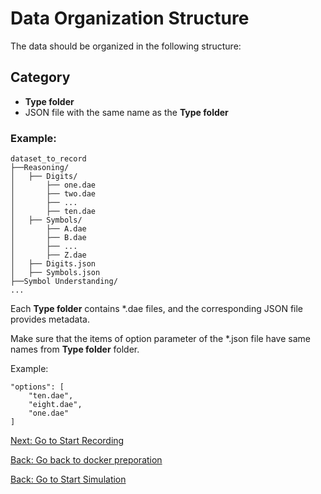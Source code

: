 # Data Organization Structure

The data should be organized in the following structure:

## Category
- **Type folder**
- JSON file with the same name as the **Type folder**

### Example:
```
dataset_to_record
├──Reasoning/
│   ├── Digits/
│       ├── one.dae
│       ├── two.dae
│       ├── ...
│       ├── ten.dae
│   ├── Symbols/
│       ├── A.dae
│       ├── B.dae
│       ├── ...
│       ├── Z.dae
│   ├── Digits.json
│   ├── Symbols.json
├──Symbol Understanding/
...
```

Each **Type folder** contains *.dae files, and the corresponding JSON file provides metadata.

Make sure that the items of option parameter of the *.json file have same names from **Type folder** folder.

Example: 

    "options": [
        "ten.dae",
        "eight.dae",
        "one.dae"
    ]




[Next: Go to Start Recording](3_recording.md)

[Back: Go back to docker preporation](0_docker.md)

[Back: Go to Start Simulation](1_sessions.md)